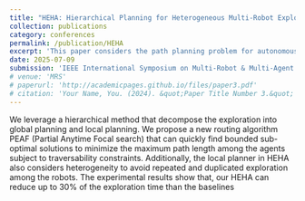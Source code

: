 ```yaml
---
title: "HEHA: Hierarchical Planning for Heterogeneous Multi-Robot Exploration of Unknown Environments"
collection: publications
category: conferences
permalink: /publication/HEHA
excerpt: 'This paper considers the path planning problem for autonomous exploration of an unknown environment using multiple heterogeneous robots such as drones, wheeled, and legged robots, which have different capabilities to traverse complex terrains.'
date: 2025-07-09
submission: 'IEEE International Symposium on Multi-Robot & Multi-Agent Systems (MRS)'
# venue: 'MRS'
# paperurl: 'http://academicpages.github.io/files/paper3.pdf'
# citation: 'Your Name, You. (2024). &quot;Paper Title Number 3.&quot; <i>GitHub Journal of Bugs</i>. 1(3).'
---
```


We leverage a hierarchical method that decompose the exploration into global planning and local planning. We propose a new routing algorithm PEAF (Partial Anytime Focal search) that can quickly find bounded sub-optimal solutions to minimize the maximum path
length among the agents subject to traversability constraints. Additionally, the local planner in HEHA also considers heterogeneity to avoid repeated and duplicated exploration among the robots. The experimental results show that, our HEHA can reduce up to 30% of the exploration time than the baselines